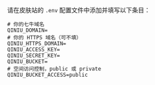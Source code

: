 请在皮肤站的 `.env` 配置文件中添加并填写以下条目：

```
# 你的七牛域名
QINIU_DOMAIN=
# 你的 HTTPS 域名（可不填）
QINIU_HTTPS_DOMAIN=
QINIU_ACCESS_KEY=
QINIU_SECRET_KEY=
QINIU_BUCKET=
# 空间访问控制，public 或 private
QINIU_BUCKET_ACCESS=public
```
